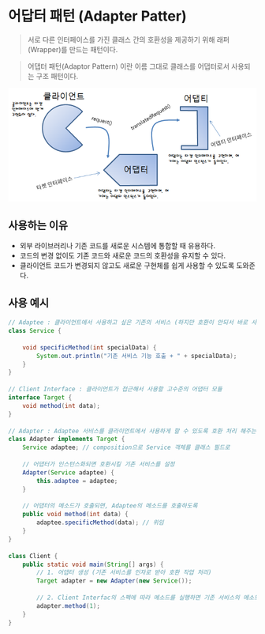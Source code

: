# 어답터 패턴 (Adapter Patter)

>  서로 다른 인터페이스를 가진 클래스 간의 호환성을 제공하기 위해 래퍼(Wrapper)를 만드는 패턴이다. 

> 어댑터 패턴(Adaptor Pattern) 이란 이름 그대로 클래스를 어댑터로서 사용되는 구조 패턴이다.

![Adapter1](images/Adapter1.png)

## 사용하는 이유

- 외부 라이브러리나 기존 코드를 새로운 시스템에 통합할 때 유용하다.
- 코드의 변경 없이도 기존 코드와 새로운 코드의 호환성을 유지할 수 있다.
- 클라이언트 코드가 변경되지 않고도 새로운 구현체를 쉽게 사용할 수 있도록 도와준다.

## 사용 예시


```java
// Adaptee : 클라이언트에서 사용하고 싶은 기존의 서비스 (하지만 호환이 안되서 바로 사용 불가능)
class Service {

    void specificMethod(int specialData) {
        System.out.println("기존 서비스 기능 호출 + " + specialData);
    }
}

// Client Interface : 클라이언트가 접근해서 사용할 고수준의 어댑터 모듈
interface Target {
    void method(int data);
}

// Adapter : Adaptee 서비스를 클라이언트에서 사용하게 할 수 있도록 호환 처리 해주는 어댑터
class Adapter implements Target {
    Service adaptee; // composition으로 Service 객체를 클래스 필드로

    // 어댑터가 인스턴스화되면 호환시킬 기존 서비스를 설정
    Adapter(Service adaptee) {
        this.adaptee = adaptee;
    }

    // 어댑터의 메소드가 호출되면, Adaptee의 메소드를 호출하도록
    public void method(int data) {
        adaptee.specificMethod(data); // 위임
    }
}

class Client {
    public static void main(String[] args) {
        // 1. 어댑터 생성 (기존 서비스를 인자로 받아 호환 작업 처리)
        Target adapter = new Adapter(new Service());

        // 2. Client Interfac의 스펙에 따라 메소드를 실행하면 기존 서비스의 메소드가 실행된다.
        adapter.method(1);
    }
}
```